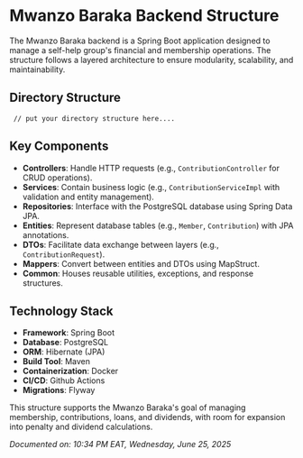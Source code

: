 # Mwanzo Baraka Backend Structure

The Mwanzo Baraka backend is a Spring Boot application designed to manage a self-help group's financial and membership operations. The structure follows a layered architecture to ensure modularity, scalability, and maintainability.

## Directory Structure
     // put your directory structure here....
## Key Components
- **Controllers**: Handle HTTP requests (e.g., `ContributionController` for CRUD operations).
- **Services**: Contain business logic (e.g., `ContributionServiceImpl` with validation and entity management).
- **Repositories**: Interface with the PostgreSQL database using Spring Data JPA.
- **Entities**: Represent database tables (e.g., `Member`, `Contribution`) with JPA annotations.
- **DTOs**: Facilitate data exchange between layers (e.g., `ContributionRequest`).
- **Mappers**: Convert between entities and DTOs using MapStruct.
- **Common**: Houses reusable utilities, exceptions, and response structures.

## Technology Stack
- **Framework**: Spring Boot
- **Database**: PostgreSQL
- **ORM**: Hibernate (JPA)
- **Build Tool**: Maven
- **Containerization**: Docker
- **CI/CD**: Github Actions
- **Migrations**: Flyway

This structure supports the Mwanzo Baraka's goal of managing membership, contributions, loans, and dividends, with room for expansion into penalty and dividend calculations.

*Documented on: 10:34 PM EAT, Wednesday, June 25, 2025*